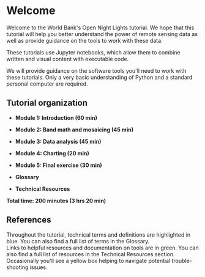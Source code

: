 Welcome
=========

Welcome to the World Bank's Open Night Lights tutorial. We hope that this tutorial will help you better understand the power of remote sensing data as well as provide guidance on the tools to work with these data.

These tutorials use Jupyter notebooks, which allow them to combine written and visual content with executable code. 

We will provide guidance on the software tools you'll need to work with these tutorials. Only a very basic understanding of Python and a standard personal computer are required.


Tutorial organization
---------------------
- **Module 1: Introduction (60 min)**

- **Module 2: Band math and mosaicing (45 min)**

- **Module 3: Data analysis (45 min)**

- **Module 4: Charting (20 min)**

- **Module 5: Final exercise (30 min)**

- **Glossary**

- **Technical Resources**

**Total time: 200 minutes (3 hrs 20 min)**

References
----------
<div class="alert alert-info">
Throughout the tutorial, technical terms and definitions are highlighted in blue. You can also find a full list of terms in the Glossary.
</div>

<div class="alert alert-success">
Links to helpful resources and documentation on tools are in green. You can also find a full list of resources in the Technical Resources section.
</div>

<div class="alert alert-warning">
Occasionally you'll see a yellow box helping to navigate potential trouble-shooting issues.
</div>
